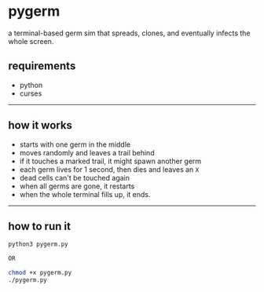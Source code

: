# pygerm

a terminal-based germ sim that spreads, clones, and eventually infects the whole screen. 

## requirements

- python
- curses

---

## how it works

- starts with one germ in the middle
- moves randomly and leaves a trail behind
- if it touches a marked trail, it might spawn another germ
- each germ lives for 1 second, then dies and leaves an `X`
- dead cells can't be touched again
- when all germs are gone, it restarts
- when the whole terminal fills up, it ends.

---

## how to run it

```bash
python3 pygerm.py

OR

chmod +x pygerm.py
./pygerm.py

